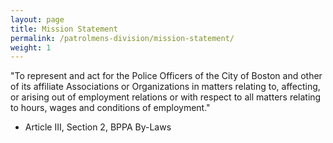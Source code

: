 ```yaml
---
layout: page
title: Mission Statement
permalink: /patrolmens-division/mission-statement/
weight: 1
---
```


"To represent and act for the Police Officers of the City of Boston and other of its affiliate Associations or Organizations in matters relating to, affecting, or arising out of employment relations or with respect to all matters relating to hours, wages and conditions of employment."


- Article III, Section 2, BPPA By-Laws
